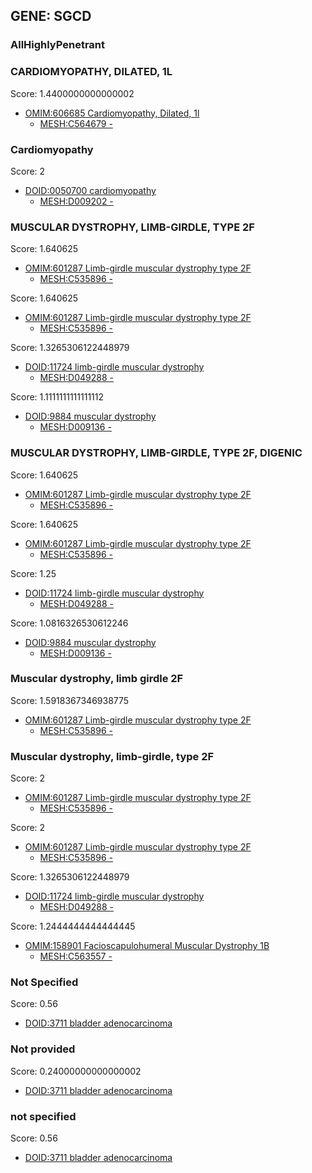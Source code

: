
## GENE: SGCD

### AllHighlyPenetrant

### CARDIOMYOPATHY, DILATED, 1L

Score: 1.4400000000000002

 * [OMIM:606685 Cardiomyopathy, Dilated, 1l](http://beta.monarchinitiative.org/disease/OMIM:606685)
    * [MESH:C564679 -](http://beta.monarchinitiative.org/disease/MESH:C564679)

### Cardiomyopathy

Score: 2

 * [DOID:0050700 cardiomyopathy](http://beta.monarchinitiative.org/disease/DOID:0050700)
    * [MESH:D009202 -](http://beta.monarchinitiative.org/disease/MESH:D009202)

### MUSCULAR DYSTROPHY, LIMB-GIRDLE, TYPE 2F

Score: 1.640625

 * [OMIM:601287 Limb-girdle muscular dystrophy type 2F](http://beta.monarchinitiative.org/disease/OMIM:601287)
    * [MESH:C535896 -](http://beta.monarchinitiative.org/disease/MESH:C535896)

Score: 1.640625

 * [OMIM:601287 Limb-girdle muscular dystrophy type 2F](http://beta.monarchinitiative.org/disease/OMIM:601287)
    * [MESH:C535896 -](http://beta.monarchinitiative.org/disease/MESH:C535896)

Score: 1.3265306122448979

 * [DOID:11724 limb-girdle muscular dystrophy](http://beta.monarchinitiative.org/disease/DOID:11724)
    * [MESH:D049288 -](http://beta.monarchinitiative.org/disease/MESH:D049288)

Score: 1.1111111111111112

 * [DOID:9884 muscular dystrophy](http://beta.monarchinitiative.org/disease/DOID:9884)
    * [MESH:D009136 -](http://beta.monarchinitiative.org/disease/MESH:D009136)

### MUSCULAR DYSTROPHY, LIMB-GIRDLE, TYPE 2F, DIGENIC

Score: 1.640625

 * [OMIM:601287 Limb-girdle muscular dystrophy type 2F](http://beta.monarchinitiative.org/disease/OMIM:601287)
    * [MESH:C535896 -](http://beta.monarchinitiative.org/disease/MESH:C535896)

Score: 1.640625

 * [OMIM:601287 Limb-girdle muscular dystrophy type 2F](http://beta.monarchinitiative.org/disease/OMIM:601287)
    * [MESH:C535896 -](http://beta.monarchinitiative.org/disease/MESH:C535896)

Score: 1.25

 * [DOID:11724 limb-girdle muscular dystrophy](http://beta.monarchinitiative.org/disease/DOID:11724)
    * [MESH:D049288 -](http://beta.monarchinitiative.org/disease/MESH:D049288)

Score: 1.0816326530612246

 * [DOID:9884 muscular dystrophy](http://beta.monarchinitiative.org/disease/DOID:9884)
    * [MESH:D009136 -](http://beta.monarchinitiative.org/disease/MESH:D009136)

### Muscular dystrophy, limb girdle 2F

Score: 1.5918367346938775

 * [OMIM:601287 Limb-girdle muscular dystrophy type 2F](http://beta.monarchinitiative.org/disease/OMIM:601287)
    * [MESH:C535896 -](http://beta.monarchinitiative.org/disease/MESH:C535896)

### Muscular dystrophy, limb-girdle, type 2F

Score: 2

 * [OMIM:601287 Limb-girdle muscular dystrophy type 2F](http://beta.monarchinitiative.org/disease/OMIM:601287)
    * [MESH:C535896 -](http://beta.monarchinitiative.org/disease/MESH:C535896)

Score: 2

 * [OMIM:601287 Limb-girdle muscular dystrophy type 2F](http://beta.monarchinitiative.org/disease/OMIM:601287)
    * [MESH:C535896 -](http://beta.monarchinitiative.org/disease/MESH:C535896)

Score: 1.3265306122448979

 * [DOID:11724 limb-girdle muscular dystrophy](http://beta.monarchinitiative.org/disease/DOID:11724)
    * [MESH:D049288 -](http://beta.monarchinitiative.org/disease/MESH:D049288)

Score: 1.2444444444444445

 * [OMIM:158901 Facioscapulohumeral Muscular Dystrophy 1B](http://beta.monarchinitiative.org/disease/OMIM:158901)
    * [MESH:C563557 -](http://beta.monarchinitiative.org/disease/MESH:C563557)

### Not Specified

Score: 0.56

 * [DOID:3711 bladder adenocarcinoma](http://beta.monarchinitiative.org/disease/DOID:3711)

### Not provided

Score: 0.24000000000000002

 * [DOID:3711 bladder adenocarcinoma](http://beta.monarchinitiative.org/disease/DOID:3711)

### not specified

Score: 0.56

 * [DOID:3711 bladder adenocarcinoma](http://beta.monarchinitiative.org/disease/DOID:3711)

